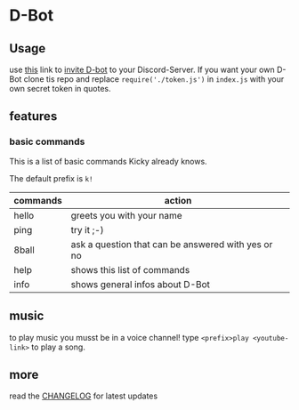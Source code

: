 # D-Bot
## Usage
use [this](https://discordapp.com/api/oauth2/authorize?client_id=384572972851265538&scope=bot&permissions=1) link to
[invite D-bot](https://discordapp.com/api/oauth2/authorize?client_id=384572972851265538&scope=bot&permissions=1) to your Discord-Server.
If you want your own D-Bot clone tis repo and replace `require('./token.js')` in `index.js` with your own secret token in quotes.

## features
### basic commands
This is a list of basic commands Kicky already knows.

The default prefix is `k!`

| commands | action |
| --- | --- |
| <prefix>hello | greets you with your name |
| <prefix>ping | try it ;-) |
| <prefix>8ball | ask a question that can be answered with yes or no |
| <prefix>help | shows this list of commands |
| <prefix>info | shows general infos about D-Bot |

## music
to play music you musst be in a voice channel!
type `<prefix>play <youtube-link>` to play a song.

## more
read the [CHANGELOG](https://github.com/mjkatgithub/d-bot/blob/master/CHANGELOG.md) for latest updates
